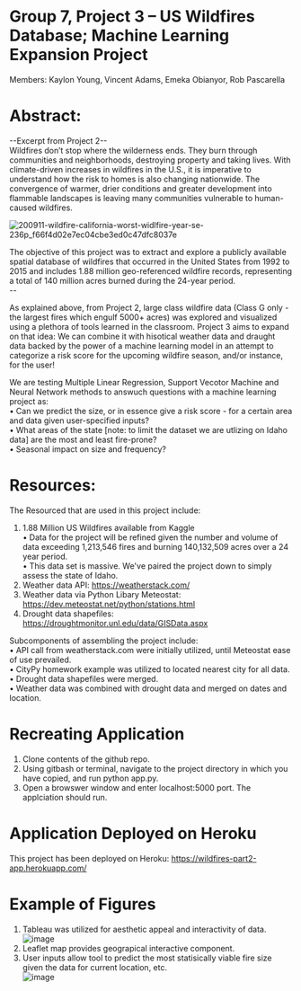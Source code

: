 
# Group 7, Project 3 – US Wildfires Database; Machine Learning Expansion Project <br/>
Members: Kaylon Young, Vincent Adams, Emeka Obianyor, Rob Pascarella

# Abstract:<br/>
--Excerpt from Project 2-- <br/>
Wildfires don’t stop where the wilderness ends. They burn through communities and neighborhoods, destroying property and taking lives. With climate-driven increases in wildfires in the U.S., it is imperative to understand how the risk to homes is also changing nationwide. The convergence of warmer, drier conditions and greater development into flammable landscapes is leaving many communities vulnerable to human-caused wildfires. <br/>

![200911-wildfire-california-worst-widlfire-year-se-236p_f66f4d02e7ec04cbe3ed0c47dfc8037e](https://user-images.githubusercontent.com/58762374/105122573-134acf80-5a9c-11eb-8257-96803a88f7e2.jpg)

The objective of this project was to extract and explore a publicly available spatial database of wildfires that occurred in the United States from 1992 to 2015 and includes 1.88 million geo-referenced wildfire records, representing a total of 140 million acres burned during the 24-year period. <br/>
-- <br/>

As explained above, from Project 2, large class wildfire data (Class G only - the largest fires which engulf 5000+ acres) was explored and visualized using a plethora of tools learned in the classroom.  Project 3 aims to expand on that idea: We can combine it with hisotical weather data and draught data backed by the power of a machine learning model in an attempt to categorize a risk score for the upcoming wildfire season, and/or instance, for the user!<br/>

We are testing Multiple Linear Regression, Support Vecotor Machine and Neural Network methods to answuch questions with a machine learning project as: <br/>
•	Can we predict the size, or in essence give a risk score - for a certain area and data given user-specified inputs?<br/>
•	What areas of the state [note: to limit the dataset we are utlizing on Idaho data] are the most and least fire-prone?<br/>
•	Seasonal impact on size and frequency? <br/>

# Resources:<br/>
The Resourced that are used in this project include: <br/>
1.	1.88 Million US Wildfires available from Kaggle <br/>
•	Data for the project will be refined given the number and volume of data exceeding 1,213,546 fires and burning 140,132,509 acres over a 24 year period. <br/>
•	This data set is massive.  We've paired the project down to simply assess the state of Idaho. <br/>
2.  Weather data API: https://weatherstack.com/ <br/>
3.  Weather data via Python Libary Meteostat: https://dev.meteostat.net/python/stations.html <br/>
4.  Drought data shapefiles: https://droughtmonitor.unl.edu/data/GISData.aspx <br/>

Subcomponents of assembling the project include: <br/>
•	API call from weatherstack.com were initially utilized, until Meteostat ease of use prevailed. <br/>
•	CityPy homework example was utilized to located nearest city for all data. <br/>
•	Drought data shapefiles were merged. <br/>
•	Weather data was combined with drought data and merged on dates and location. <br/>

# Recreating Application<br/>
1. Clone contents of the github repo. <br/>
2. Using gitbash or terminal, navigate to the project directory in which you have copied, and run python app.py. <br/>
3. Open a browswer window and enter localhost:5000 port.  The applciation should run. <br/>

# Application Deployed on Heroku<br/>
This project has been deployed on Heroku: https://wildfires-part2-app.herokuapp.com/ <br/>

# Example of Figures<br/>
1. Tableau was utilized for aesthetic appeal and interactivity of data. <br/>
![image](https://user-images.githubusercontent.com/67811128/113464747-c0bf5500-93f4-11eb-884d-d0f11aa5bc2a.png)
2. Leaflet map provides geograpical interactive component. <br/>
3. User inputs allow tool to predict the most statisically viable fire size given the data for current location, etc. <br/>
![image](https://user-images.githubusercontent.com/67811128/113464717-8e155c80-93f4-11eb-808c-623b45d19a4a.png)






